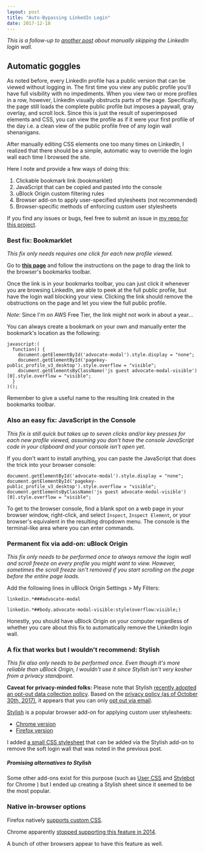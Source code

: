 ```yaml
---
layout: post
title: "Auto-Bypassing LinkedIn Login"
date: 2017-12-18
---
```


*This is a follow-up to
[another post](https://geordgez.github.io/jots/2017/11/20/linkedin-login-wall)
about manually skipping the LinkedIn login wall.*

## Automatic goggles
As noted before, every LinkedIn profile has a public version that can be viewed
without logging in. The first time you view any public profile you'll have full
visibility with no impediments. When you view two or more profiles in a row,
however, LinkedIn visually obstructs parts of the page. Specifically, the page
still loads the complete public profile but imposes a paywall, gray overlay, and
scroll lock. Since this is just the result of superimposed elements and CSS,
you can view the profile as if it were your first profile of the day i.e. a
clean view of the public profile free of any login wall shenanigans.

After manually editing CSS elements one too many times on LinkedIn, I realized
that there should be a simple, automatic way to override the login wall each
time I browsed the site.

Here I note and provide a few ways of doing this:
1. Clickable bookmark link (bookmarklet)
2. JavaScript that can be copied and pasted into the console
3. uBlock Origin custom filtering rules
4. Browser add-on to apply user-specified stylesheets (not recommended)
5. Browser-specific methods of enforcing custom user stylesheets

If you find any issues or bugs, feel free to submit an issue in
[my repo for this project](https://github.com/geordgez/linkedin-login-wall-css).

### Best fix: Bookmarklet
*This fix only needs requires one click for each new profile viewed.*

Go to
[**this page**](http://gdgz-skip-linkedin-login-wall.s3-website-us-east-1.amazonaws.com/)
and follow the instructions on the page to drag the link to the browser's
bookmarks toolbar.

Once the link is in your bookmarks toolbar, you can just click it whenever
you are browsing LinkedIn, are able to peek at the full public profile, but
have the login wall blocking your view. Clicking the link should remove the
obstructions on the page and let you view the full public profile.

*Note:* Since I'm on AWS Free Tier, the link might not work in about a year...

You can always create a bookmark on your own and manually enter the bookmark's
location as the following:

```
javascript:(
  function() {
    document.getElementById('advocate-modal').style.display = "none";
    document.getElementById('pagekey-public_profile_v3_desktop').style.overflow = "visible";
    document.getElementsByClassName('js guest advocate-modal-visible')[0].style.overflow = "visible";
  }
)();
```

Remember to give a useful name to the resulting link created in the
bookmarks toolbar.

### Also an easy fix: JavaScript in the Console
*This fix is still quick but takes up to seven clicks and/or key presses for
each new profile viewed, assuming you don't have the console JavaScript code in
your clipboard and your console isn't open yet.*

If you don't want to install anything, you can paste the JavaScript that does
the trick into your browser console:

```
document.getElementById('advocate-modal').style.display = "none";
document.getElementById('pagekey-public_profile_v3_desktop').style.overflow = "visible";
document.getElementsByClassName('js guest advocate-modal-visible')[0].style.overflow = "visible";
```

To get to the browser console, find a blank spot on a web page in your
browser window, right-click, and select `Inspect`, `Inspect Element`, or
your browser's equivalent in the resulting dropdown menu. The console is the
terminal-like area where you can enter commands.

### Permanent fix via add-on: uBlock Origin
*This fix only needs to be performed once to always remove the login wall and
scroll freeze on every profile you might want to view. However, sometimes the
scroll freeze isn't removed if you start scrolling on the page before the
entire page loads.*

Add the following lines in uBlock Origin Settings > My Filters:

```
linkedin.*###advocate-modal

linkedin.*##body.advocate-modal-visible:style(overflow:visible;)
```

Honestly, you should have uBlock Origin on your computer regardless of whether
you care about this fix to automatically remove the LinkedIn login wall.

### A fix that works but I wouldn't recommend: Stylish
*This fix also only needs to be performed once. Even though it's more reliable
than uBlock Origin, I wouldn't use it since Stylish isn't very kosher from
a privacy standpoint.*

**Caveat for privacy-minded folks:** Please note that Stylish
[recently adopted an opt-out data collection policy](https://forum.userstyles.org/discussion/53233/announcement-to-the-community).
Based on the
[privacy policy (as of October 30th, 2017)](https://userstyles.org/login/policy),
it appears that you can only [opt out via email](mailto:contact@userstyles.org).

[Stylish](https://userstyles.org/) is a popular browser add-on
for applying custom user stylesheets:
- [Chrome version](https://chrome.google.com/webstore/detail/stylish-custom-themes-for/fjnbnpbmkenffdnngjfgmeleoegfcffe?hl=en)
- [Firefox version](https://addons.mozilla.org/en-US/firefox/addon/stylish/)

I added
[a small CSS stylesheet](https://userstyles.org/styles/153015/remove-linkedin-login-wall)
that can be added via the Stylish add-on to remove the soft login wall that
was noted in the previous post.

##### Promising alternatives to Stylish
Some other add-ons exist for this purpose (such as
[User CSS](https://chrome.google.com/webstore/detail/user-css/okpjlejfhacmgjkmknjhadmkdbcldfcb?hl=en) and
[Stylebot](https://chrome.google.com/webstore/detail/stylebot/oiaejidbmkiecgbjeifoejpgmdaleoha?hl=en)
for Chrome
)
but I ended up creating a Stylish sheet since it seemed to be the most popular.

### Native in-browser options
Firefox natively [supports custom CSS](https://superuser.com/questions/318912/how-to-override-the-css-of-a-site-in-firefox-with-usercontent-css).

Chrome apparently
[stopped supporting this feature in 2014](https://www.itsupportguides.com/knowledge-base/computer-accessibility/how-to-use-a-custom-style-sheet-css-with-google-chrome/).

A bunch of other browsers appear to have this feature as well.
